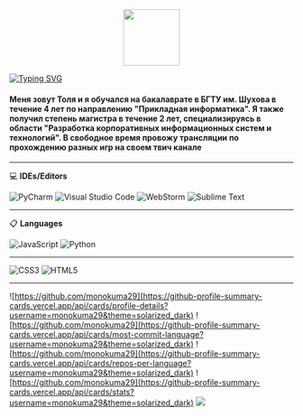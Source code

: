 
<div id="header" align="center">
  <img src="https://media.giphy.com/media/M9gbBd9nbDrOTu1Mqx/giphy.gif" width="100"/>
</div>

[![Typing SVG](https://readme-typing-svg.herokuapp.com?color=%2336BCF7&lines=Информация+о+себе)](https://git.io/typing-svg)

#### Меня зовут Толя и я обучался на бакалаврате в БГТУ им. Шухова в течение 4 лет по направлению "Прикладная информатика". Я также получил степень магистра в течение 2 лет, специализируясь в области "Разработка корпоративных информационных систем и технологий". В свободное время провожу трансляции по прохождению разных игр на своем твич канале

-----------------------------------------------------------------------------------------------------

 💻 **IDEs/Editors**

![PyCharm](https://img.shields.io/badge/pycharm-143?style=for-the-badge&logo=pycharm&logoColor=black&color=black&labelColor=green)
![Visual Studio Code](https://img.shields.io/badge/Visual%20Studio%20Code-0078d7.svg?style=for-the-badge&logo=visual-studio-code&logoColor=white)
![WebStorm](https://img.shields.io/badge/webstorm-143?style=for-the-badge&logo=webstorm&logoColor=white&color=black)
![Sublime Text](https://img.shields.io/badge/sublime_text-%23575757.svg?style=for-the-badge&logo=sublime-text&logoColor=important)

-----------------------------------------------------------------------------------------------------

📋 **Languages**

![JavaScript](https://img.shields.io/badge/javascript-%23323330.svg?style=for-the-badge&logo=javascript&logoColor=%23F7DF1E)
![Python](https://img.shields.io/badge/python-3670A0?style=for-the-badge&logo=python&logoColor=ffdd54)

-----------------------------------------------------------------------------------------------------
![CSS3](https://img.shields.io/badge/css3-%231572B6.svg?style=for-the-badge&logo=css3&logoColor=white)
![HTML5](https://img.shields.io/badge/html5-%23E34F26.svg?style=for-the-badge&logo=html5&logoColor=white)

-----------------------------------------------------------------------------------------------------

![https://github.com/monokuma29](https://github-profile-summary-cards.vercel.app/api/cards/profile-details?username=monokuma29&theme=solarized_dark)
![https://github.com/monokuma29](https://github-profile-summary-cards.vercel.app/api/cards/most-commit-language?username=monokuma29&theme=solarized_dark)
![https://github.com/monokuma29](https://github-profile-summary-cards.vercel.app/api/cards/repos-per-language?username=monokuma29&theme=solarized_dark)
![https://github.com/monokuma29](https://github-profile-summary-cards.vercel.app/api/cards/stats?username=monokuma29&theme=solarized_dark)
![](https://github-profile-summary-cards.vercel.app/api/cards/productive-time?username=monokuma29&theme=solarized_dark)
